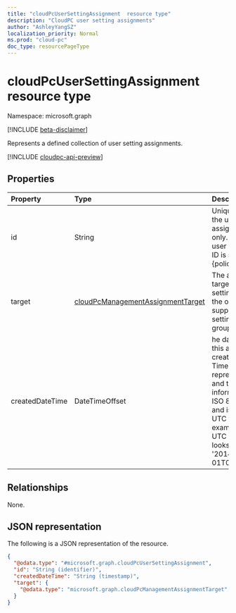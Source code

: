 ```yaml
---
title: "cloudPcUserSettingAssignment  resource type"
description: "CloudPC user setting assignments"
author: "AshleyYangSZ"
localization_priority: Normal
ms.prod: "cloud-pc"
doc_type: resourcePageType
---
```


# cloudPcUserSettingAssignment  resource type

Namespace: microsoft.graph

[!INCLUDE [beta-disclaimer](../../includes/beta-disclaimer.md)]

Represents a defined collection of user setting assignments.

[!INCLUDE [cloudpc-api-preview](../../includes/cloudpc-api-preview.md)]

## Properties

|Property|Type|Description|
|:---|:---|:---|
|id|String|Unique Identifier for the user setting assignment. Read-only. If `target` is a user group, then the ID is shown as {policyId}_{groupId}.|
|target|[cloudPcManagementAssignmentTarget](../resources/cloudpcmanagementassignmenttarget.md)|The assignment target for the user setting. Currently, the only target supported for user setting is a user group.|
|createdDateTime|DateTimeOffset|he date and time this assignment was created. The Timestamp type represents the date and time information using ISO 8601 format and is always in UTC time. For example, midnight UTC on Jan 1, 2014 looks like this: '2014-01-01T00:00:00Z'.  |

## Relationships

None.

## JSON representation
The following is a JSON representation of the resource.
<!-- {
  "blockType": "resource",
  "keyProperty": "id",
  "@odata.type": "microsoft.graph.cloudPcUserSettingAssignment",
  "openType": false
}
-->
``` json
{
  "@odata.type": "#microsoft.graph.cloudPcUserSettingAssignment",
  "id": "String (identifier)",
  "createdDateTime": "String (timestamp)",
  "target": {
    "@odata.type": "microsoft.graph.cloudPcManagementAssignmentTarget"
  }
}
```
